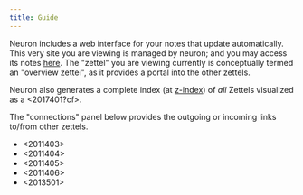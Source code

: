 ```yaml
---
title: Guide
---
```


Neuron includes a web interface for your notes that update automatically. This very site you are viewing is managed by neuron; and you may access its notes [here](https://github.com/srid/neuron/tree/master/guide). The "zettel" you are viewing currently is conceptually termed an "overview zettel", as it provides a portal into the other zettels. 

Neuron also generates a complete index (at [z-index](z-index.html)) of *all* Zettels visualized as a <2017401?cf>.

The "connections" panel below provides the outgoing or incoming links to/from other zettels.

- <2011403>
- <2011404>
- <2011405>
- <2011406>
- <2013501>
